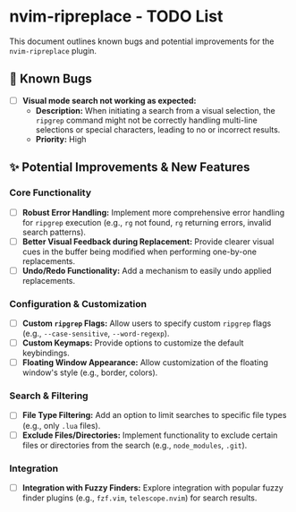 # nvim-ripreplace - TODO List

This document outlines known bugs and potential improvements for the `nvim-ripreplace` plugin.

## 🐛 Known Bugs

-   [ ] **Visual mode search not working as expected:**
    -   **Description:** When initiating a search from a visual selection, the `ripgrep` command might not be correctly handling multi-line selections or special characters, leading to no or incorrect results.
    -   **Priority:** High

## ✨ Potential Improvements & New Features

### Core Functionality
-   [ ] **Robust Error Handling:** Implement more comprehensive error handling for `ripgrep` execution (e.g., `rg` not found, `rg` returning errors, invalid search patterns).
-   [ ] **Better Visual Feedback during Replacement:** Provide clearer visual cues in the buffer being modified when performing one-by-one replacements.
-   [ ] **Undo/Redo Functionality:** Add a mechanism to easily undo applied replacements.

### Configuration & Customization
-   [ ] **Custom `ripgrep` Flags:** Allow users to specify custom `ripgrep` flags (e.g., `--case-sensitive`, `--word-regexp`).
-   [ ] **Custom Keymaps:** Provide options to customize the default keybindings.
-   [ ] **Floating Window Appearance:** Allow customization of the floating window's style (e.g., border, colors).

### Search & Filtering
-   [ ] **File Type Filtering:** Add an option to limit searches to specific file types (e.g., only `.lua` files).
-   [ ] **Exclude Files/Directories:** Implement functionality to exclude certain files or directories from the search (e.g., `node_modules`, `.git`).

### Integration
-   [ ] **Integration with Fuzzy Finders:** Explore integration with popular fuzzy finder plugins (e.g., `fzf.vim`, `telescope.nvim`) for search results.

